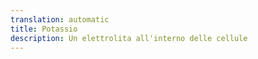 ```yaml
---
translation: automatic
title: Potassio
description: Un elettrolita all'interno delle cellule
---
```

